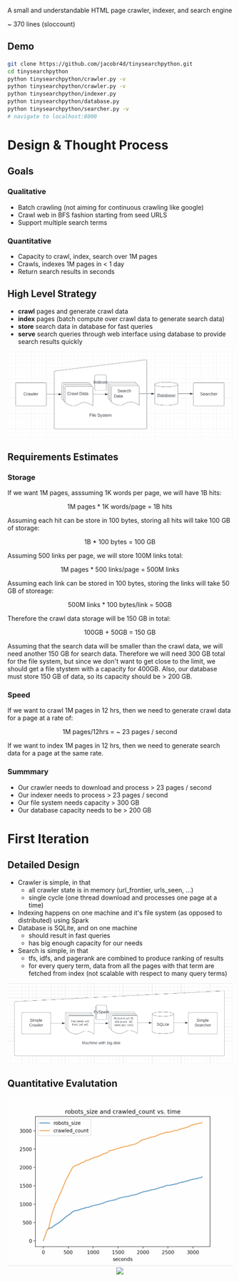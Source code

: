 A small and understandable HTML page crawler, indexer, and search engine

~ 370 lines (sloccount)

## Demo
```bash
git clone https://github.com/jacobr4d/tinysearchpython.git
cd tinysearchpython
python tinysearchpython/crawler.py -v
python tinysearchpython/crawler.py -v
python tinysearchpython/indexer.py
python tinysearchpython/database.py
python tinysearchpython/searcher.py -v
# navigate to localhost:8000
```


# Design & Thought Process
## Goals
### Qualitative
- Batch crawling (not aiming for continuous crawling like google)
- Crawl web in BFS fashion starting from seed URLS
- Support multiple search terms
### Quantitative
- Capacity to crawl, index, search over 1M pages
- Crawls, indexes 1M pages in < 1 day
- Return search results in seconds

## High Level Strategy
- **crawl** pages and generate crawl data
- **index** pages (batch compute over crawl data to generate search data)
- **store** search data in database for fast queries
- **serve** search queries through web interface using database to provide search results quickly

<p align="center">
  <img src="https://raw.githubusercontent.com/jacobr4d/tinysearchpython/master/docs/design.png">
</p>

## Requirements Estimates
### Storage
If we want 1M pages, asssuming 1K words per page, we will have 1B hits:
<p align="center">
1M pages * 1K words/page = 1B hits
</p>
Assuming each hit can be store in 100 bytes, storing all hits will take 100 GB of storage:
<p align="center">
1B * 100 bytes = 100 GB
</p>
Assuming 500 links per page, we will store 100M links total:
<p align="center">
1M pages * 500 links/page = 500M links
</p>
Assuming each link can be stored in 100 bytes, storing the links will take 50 GB of storeage:
<p align="center">
500M links * 100 bytes/link = 50GB
</p>
Therefore the crawl data storage will be 150 GB in total:
<p align="center">
100GB + 50GB = 150 GB
</p>
Assuming that the search data will be smaller than the crawl data, we will need another 150 GB for search data. Therefore we will need 300 GB total for the file system, but since we don't want to get close to the limit, we should get a file stystem with a capacity for 400GB. Also, our database must store 150 GB of data, so its capacity should be > 200 GB.

### Speed
If we want to crawl 1M pages in 12 hrs, then we need to generate crawl data for a page at a rate of:
<p align="center">
1M pages/12hrs = ~ 23 pages / second
</p>
If we want to index 1M pages in 12 hrs, then we need to generate search data for a page at the same rate.


### Summmary
- Our crawler needs to download and process > 23 pages / second
- Our indexer needs to process > 23 pages / second
- Our file system needs capacity > 300 GB
- Our database capacity needs to be > 200 GB

# First Iteration
## Detailed Design
- Crawler is simple, in that
  - all crawler state is in memory (url_frontier, urls_seen, ...)
  - single cycle (one thread download and processes one page at a time)
- Indexing happens on one machine and it's file system (as opposed to distributed) using Spark
- Database is SQLite, and on one machine
  - should result in fast queries
  - has big enough capacity for our needs
- Search is simple, in that
  - tfs, idfs, and pagerank are combined to produce ranking of results
  - for every query term, data from all the pages with that term are fetched from index (not scalable with respect to many query terms)
<p align="center">
  <img src="https://raw.githubusercontent.com/jacobr4d/tinysearchpython/master/docs/iteration_1.png">
</p>

## Quantitative Evalutation

<p align="center">
  <img src="https://raw.githubusercontent.com/jacobr4d/tinysearchpython/master/docs/iter_1_count_vs_time.png">
  <img src="https://raw.githubusercontent.com/jacobr4d/tinysearchpython/master/docs/iter_1_froniter_vs_time.png">
</p>